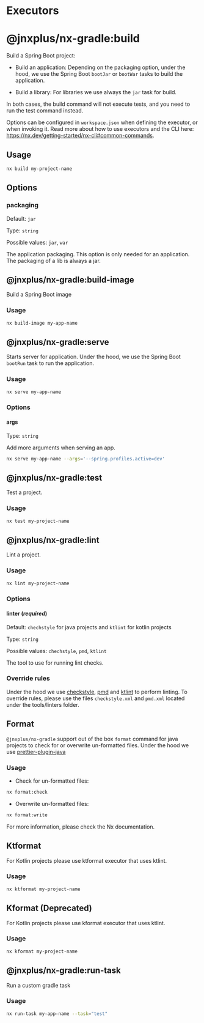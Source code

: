 # Executors

# @jnxplus/nx-gradle:build

Build a Spring Boot project:

- Build an application:
  Depending on the packaging option, under the hood, we use the Spring Boot `bootJar` or `bootWar` tasks to build the application.

- Build a library:
  For libraries we use always the `jar` task for build.

In both cases, the build command will not execute tests, and you need to run the test command instead.

Options can be configured in `workspace.json` when defining the executor, or when invoking it.
Read more about how to use executors and the CLI here: https://nx.dev/getting-started/nx-cli#common-commands.

## Usage

```bash
nx build my-project-name
```

## Options

### packaging

Default: `jar`

Type: `string`

Possible values: `jar`, `war`

The application packaging. This option is only needed for an application.
The packaging of a lib is always a jar.

## @jnxplus/nx-gradle:build-image

Build a Spring Boot image

### Usage

```bash
nx build-image my-app-name
```

## @jnxplus/nx-gradle:serve

Starts server for application.
Under the hood, we use the Spring Boot `bootRun` task to run the application.

### Usage

```bash
nx serve my-app-name
```

### Options

#### args

Type: `string`

Add more arguments when serving an app.

```bash
nx serve my-app-name --args='--spring.profiles.active=dev'
```

## @jnxplus/nx-gradle:test

Test a project.

### Usage

```bash
nx test my-project-name
```

## @jnxplus/nx-gradle:lint

Lint a project.

### Usage

```bash
nx lint my-project-name
```

### Options

#### linter (_**required**_)

Default: `chechstyle` for java projects and `ktlint` for kotlin projects

Type: `string`

Possible values: `chechstyle`, `pmd`, `ktlint`

The tool to use for running lint checks.

### Override rules

Under the hood we use [checkstyle](https://checkstyle.sourceforge.io/), [pmd](https://pmd.github.io/) and [ktlint](https://ktlint.github.io/) to perform linting.
To override rules, please use the files `checkstyle.xml` and `pmd.xml` located under the tools/linters folder.

## Format

`@jnxplus/nx-gradle` support out of the box `format` command for java projects to check for or overwrite un-formatted files.
Under the hood we use [prettier-plugin-java](https://www.npmjs.com/package/prettier-plugin-java)

### Usage

- Check for un-formatted files:

```bash
nx format:check
```

- Overwrite un-formatted files:

```bash
nx format:write
```

For more information, please check the Nx documentation.

## Ktformat

For Kotlin projects please use ktformat executor that uses ktlint.

### Usage

```bash
nx ktformat my-project-name
```

## Kformat (Deprecated)

For Kotlin projects please use kformat executor that uses ktlint.

### Usage

```bash
nx kformat my-project-name
```

## @jnxplus/nx-gradle:run-task

Run a custom gradle task

### Usage

```bash
nx run-task my-app-name --task="test"
```
